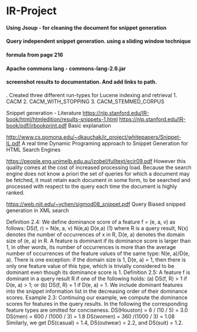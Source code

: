 # IR-Project

#### Using Jsoup - for cleaning the document for snippet generation
#### Query independent snippet generation. using a sliding window technique
#### formula from page 216
#### Apache commons lang - commons-lang-2.6.jar
#### screenshot results to documentation. And add links to path.


. Created three different run-types for Lucene indexing and retrieval
	1. CACM
	2. CACM_WITH_STOPPING
	3. CACM_STEMMED_CORPUS


Snippet generation - Literature
https://nlp.stanford.edu/IR-book/html/htmledition/results-snippets-1.html
https://nlp.stanford.edu/IR-book/pdf/irbookprint.pdf
Basic explanation

http://www.cs.pomona.edu/~dkauchak/ir_project/whitepapers/Snippet-IL.pdf
A real time Dynamic Programing approach to Snippet Generation for HTML Search Engines


https://people.eng.unimelb.edu.au/jzobel/fulltext/ecir09.pdf
However this quality comes at the cost of increased processing load. Because the search engine does not know a priori the set of queries for which a document may be fetched, it must retain each document in some form, to be searched and processed with respect to the query each time the document is highly ranked.


https://web.njit.edu/~ychen/sigmod08_snippet.pdf
Query Biased snipped generation in XML search

Definition 2.4: We define dominance score of a feature
f = (e, a, v) as follows:
DS(f, r) = N(e, a, v)
N(e,a)
D(e,a)
(1)
where R is a query result, N(x) denotes the number of
occurrences of x in R, D(e, a) denotes the domain size of
(e, a) in R.
A feature is dominant if its dominance score is larger than
1, in other words, its number of occurrences is more than
the average number of occurrences of the feature values of
the same type: N(e, a)/D(e, a). There is one exception: if
the domain size is 1, D(e, a) = 1, then there is only one
feature value of this type, which is trivially considered to be
dominant even though its dominance score is 1.
Definition 2.5: A feature f is dominant in a query result R
if one of the following holds: (a) DS(f, R) > 1 if D(e, a) > 1;
or (b) DS(f, R) = 1 if D(e, a) = 1.
We include dominant features into the snippet information
list in the decreasing order of their dominance scores.
Example 2.3: Continuing our example, we compute the
dominance scores for features in the query results. In the
following the corresponding feature types are omitted for
conciseness.
DS(Houston) = 6 / (10 / 5) = 3.0
DS(men) = 600 / (1000 / 3) = 1.8
DS(women) = 360 /(1000 / 3) = 1.08
Similarly, we get DS(casual) = 1.4, DS(outwear) = 2.2,
and DS(suit) = 1.2.



